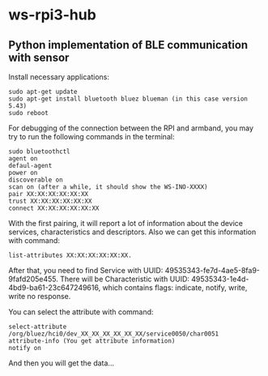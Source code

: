 # ws-rpi3-hub

## Python implementation of BLE communication with sensor

Install necessary applications:

```
sudo apt-get update
sudo apt-get install bluetooth bluez blueman (in this case version 5.43)
sudo reboot
```

For debugging of the connection between the RPI and armband, you may try to run the following commands in the terminal:

```
sudo bluetoothctl 
agent on
defaul-agent
power on
discoverable on
scan on (after a while, it should show the WS-INO-XXXX)
pair XX:XX:XX:XX:XX:XX
trust XX:XX:XX:XX:XX:XX
connect XX:XX:XX:XX:XX:XX
```

With the first pairing, it will report a lot of information about the device services, characteristics and descriptors. 
Also we can get this information with command: 
```
list-attributes XX:XX:XX:XX:XX:XX.
```

After that, you need to find Service with UUID: 49535343-fe7d-4ae5-8fa9-9fafd205e455. 
There will be Characteristic with UUID:  49535343-1e4d-4bd9-ba61-23c647249616, which contains flags: indicate, notify, write, write no response.

You can select the attribute with command:

```
select-attribute /org/bluez/hci0/dev_XX_XX_XX_XX_XX_XX/service0050/char0051
attribute-info (You get attribute information)
notify on
```

And then you will get the data...